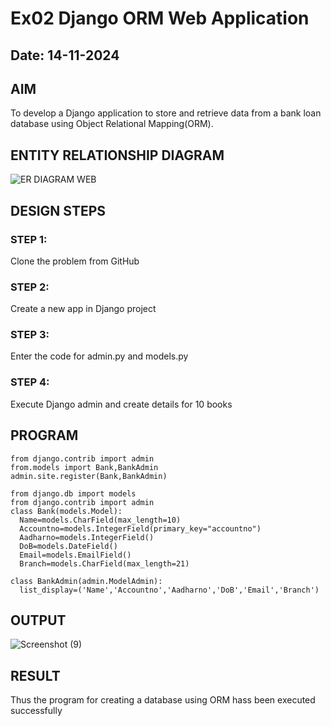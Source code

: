 # Ex02 Django ORM Web Application
## Date: 14-11-2024

## AIM
To develop a Django application to store and retrieve data from a bank loan database using Object Relational Mapping(ORM).

## ENTITY RELATIONSHIP DIAGRAM
![ER DIAGRAM WEB](https://github.com/user-attachments/assets/6bc68eb7-8ad5-4be4-a49f-5c7a68f2cf0e)



## DESIGN STEPS

### STEP 1:
Clone the problem from GitHub

### STEP 2:
Create a new app in Django project

### STEP 3:
Enter the code for admin.py and models.py

### STEP 4:
Execute Django admin and create details for 10 books

## PROGRAM
```
from django.contrib import admin
from.models import Bank,BankAdmin
admin.site.register(Bank,BankAdmin)

from django.db import models
from django.contrib import admin
class Bank(models.Model):
  Name=models.CharField(max_length=10)
  Accountno=models.IntegerField(primary_key="accountno")
  Aadharno=models.IntegerField()
  DoB=models.DateField()
  Email=models.EmailField()
  Branch=models.CharField(max_length=21)

class BankAdmin(admin.ModelAdmin):
  list_display=('Name','Accountno','Aadharno','DoB','Email','Branch')

```


## OUTPUT

![Screenshot (9)](https://github.com/user-attachments/assets/f63f4b59-dcf4-4f07-ae7e-2311c4828b0f)



## RESULT
Thus the program for creating a database using ORM hass been executed successfully
